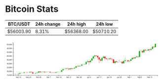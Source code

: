# Bitcoin Stats

BTC/USDT|24h change|24h high|24h low|
|---|---|---|---|
|$56003.90|8.31%|$56368.00|$50710.20|

<img src="./chart.svg">
